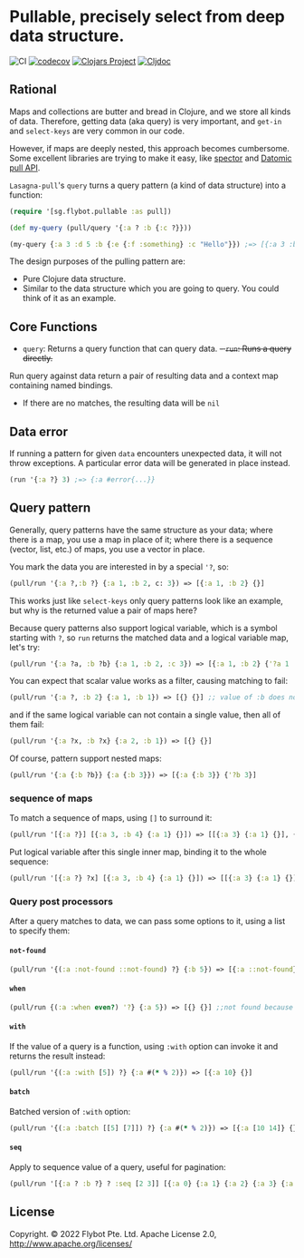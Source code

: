 # Pullable, precisely select from deep data structure.
![CI](https://github.com/flybot-sg/lasagna-pull/workflows/CI/badge.svg)
[![codecov](https://codecov.io/gh/flybot-sg/lasagna-pull/branch/master/graph/badge.svg)](https://codecov.io/gh/flybot-sg/lasagna-pull)
[![Clojars Project](https://img.shields.io/clojars/v/sg.flybot/lasagna-pull.svg)](https://clojars.org/sg.flybot/lasagna-pull)
[![Cljdoc](https://cljdoc.org/badge/sg.flybot/lasagna-pull)](https://cljdoc.org/d/sg.flybot/lasagna-pull)

## Rational

Maps and collections are butter and bread in Clojure, and we store all kinds of data. Therefore, getting data (aka query) is very important, and `get-in` and `select-keys` are very common in our code.

However, if maps are deeply nested, this approach becomes cumbersome. Some excellent libraries are trying to make it easy, like [spector](https://github.com/redplanetlabs/specter) and [Datomic pull API](https://docs.datomic.com/on-prem/query/pull.html).

`Lasagna-pull`'s `query` turns a query pattern (a kind of data structure) into a function:

```clojure
(require '[sg.flybot.pullable :as pull])

(def my-query (pull/query '{:a ? :b {:c ?}}))

(my-query {:a 3 :d 5 :b {:e {:f :something} :c "Hello"}}) ;=> [{:a 3 :b {:c "Hello"}} nil]
```

The design purposes of the pulling pattern are:

 - Pure Clojure data structure.
 - Similar to the data structure which you are going to query. You could think of it as an example.

## Core Functions

 - `query`: Returns a query function that can query data.
 ~~- `run`: Runs a query directly.~~

 Run query against data return a pair of resulting data and a context map containing named bindings.

 - If there are no matches, the resulting data will be `nil`

## Data error

If running a pattern for given `data` encounters unexpected data, it will not throw exceptions. A particular error data will be generated in place instead. 

```clojure
(run '{:a ?} 3) ;=> {:a #error{...}}
```

## Query pattern

Generally, query patterns have the same structure as your data; where there is a map, you use a map in place of it; where there is a sequence (vector, list, etc.) of maps, you use a vector in place.

You mark the data you are interested in by a special `'?`, so:

```clojure
(pull/run '{:a ?,:b ?} {:a 1, :b 2, c: 3}) => [{:a 1, :b 2} {}]
```

This works just like `select-keys` only query patterns look like an example, but why is the returned value a pair of maps here?

Because query patterns also support logical variable, which is a symbol starting with `?`, so `run` returns the matched data and a logical variable map, let's try:

```clojure
(pull/run '{:a ?a, :b ?b} {:a 1, :b 2, :c 3}) => [{:a 1, :b 2} {'?a 1 '?b 2}]
```

You can expect that scalar value works as a filter, causing matching to fail:

```clojure
(pull/run '{:a ?, :b 2} {:a 1, :b 1}) => [{} {}] ;; value of :b does not match pattern
```

and if the same logical variable can not contain a single value, then all of them fail:

```clojure
(pull/run '{:a ?x, :b ?x} {:a 2, :b 1}) => [{} {}]
```

Of course, pattern support nested maps:

```clojure
(pull/run '{:a {:b ?b}} {:a {:b 3}}) => [{:a {:b 3}} {'?b 3}]
```

### sequence of maps

To match a sequence of maps, using `[]` to surround it:

```clojure
(pull/run '[{:a ?}] [{:a 3, :b 4} {:a 1} {}]) => [[{:a 3} {:a 1} {}], {}]
```

Put logical variable after this single inner map, binding it to the whole sequence:

```clojure
(pull/run '[{:a ?} ?x] [{:a 3, :b 4} {:a 1} {}]) => [[{:a 3} {:a 1} {}], {'?x [{:a 3} {:a 1} {}]}]
```

### Query post processors

After a query matches to data, we can pass some options to it, using a list to specify them:

#### `not-found`

```clojure
(pull/run '{(:a :not-found ::not-found) ?} {:b 5}) => [{:a ::not-found} {}]
```

#### `when`

```clojure
(pull/run {(:a :when even?) '?} {:a 5}) => [{} {}] ;;not found because the value is not even
```
#### `with`

If the value of a query is a function, using `:with` option can invoke it and returns the result instead:

```clojure
(pull/run '{(:a :with [5]) ?} {:a #(* % 2)}) => [{:a 10} {}]
```
#### `batch`

Batched version of `:with` option:

```clojure
(pull/run '{(:a :batch [[5] [7]]) ?} {:a #(* % 2)}) => [{:a [10 14]} {}]
```

#### `seq`

Apply to sequence value of a query, useful for pagination:

```clojure
(pull/run '[{:a ? :b ?} ? :seq [2 3]] [{:a 0} {:a 1} {:a 2} {:a 3} {:a 4}]) => [[{:a 1} {:a 2} {:a 3}] {}]
```

## License
Copyright. © 2022 Flybot Pte. Ltd.
Apache License 2.0, http://www.apache.org/licenses/
